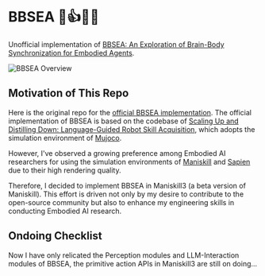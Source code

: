 # BBSEA 👴👍👶🏻
Unofficial implementation of [BBSEA: An Exploration of Brain-Body Synchronization for Embodied Agents](https://arxiv.org/abs/2402.08212).

![BBSEA Overview](./imgs/BBSEA_Overview.png)

## Motivation of This Repo
Here is the original repo for the [official BBSEA implementation](https://github.com/yangsizhe/bbsea/tree/main). The official implementation of BBSEA is based on the codebase of [Scaling Up and Distilling Down: Language-Guided Robot Skill Acquisition](https://github.com/real-stanford/scalingup), which adopts the simulation environment of [Mujoco](https://mujoco.org/).

However, I've observed a growing preference among Embodied AI researchers for using the simulation environments of [Maniskill](https://maniskill.readthedocs.io/en/latest/) and [Sapien](https://sapien.ucsd.edu/) due to their high rendering quality.

Therefore, I decided to implement BBSEA in Maniskill3 (a beta version of Maniskill). This effort is driven not only by my desire to contribute to the open-source community but also to enhance my engineering skills in conducting Embodied AI research.

## Ondoing Checklist

Now I have only relicated the Perception modules and LLM-Interaction modules of BBSEA, the primitive action APIs in Maniskill3 are still on doing...
